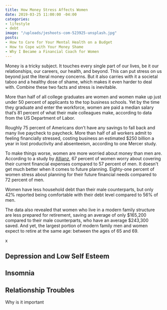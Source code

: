 ```yaml
---
title: How Money Stress Affects Women
date: 2019-03-25 11:00:00 -04:00
categories:
- lifestyle
- debt
image: "/uploads/jeshoots-com-523925-unsplash.jpg"
posts:
- How to Care for Your Mental Health on a Budget
- How to Cope with Your Money Shame
- Why I Became a Financial Coach for Women
---
```


Money is a tricky subject. It touches every single part of our lives, be it our relationships, our careers, our health, and beyond. This can put stress on us beyond just the literal money concerns. But it also carries with it a societal taboo and a healthy dose of shame, which makes it even harder to deal with. Combine these two facts and stress is inevitable. 

More than half of all college graduates are women and women make up just under 50 percent of applicants to the top business schools. Yet by the time they graduate and enter the workforce, women are paid a median salary that’s 81 percent of what their male colleagues make, according to data from the US Department of Labor.

Roughly 75 percent of Americans don’t have any savings to fall back and many live paycheck to paycheck. More than half of all workers admit to feeling financially stressed, costing business an estimated $250 billion a year in lost productivity and absenteeism, according to one Mercer study.

To make things worse, women are more worried about money than men are. According to a study by [Allianz](http://www.allianzusa.com/lovefamilymoney/insights/financial-stress-affects-men-and-women-differently/), 67 percent of women worry about covering their current financial expenses compared to 57 percent of men. It doesn't get much better when it comes to future planning. Eighty-one percent of women stress about planning for their future financial needs compared to 72 percent of men.

Women have less household debt than their male counterparts, but only 42% reported being comfortable with their debt level compared to 56% of men.

The data also revealed that women who live in a modern family structure are less prepared for retirement, saving an average of only $165,200 compared to their male counterparts, who have an average $243,300 saved. And yet, the largest portion of modern family men and women expect to retire at the same age: between the ages of 65 and 69.

x

## Depression and Low Self Esteem

## Insomnia

## Relationship Troubles

Why is it important